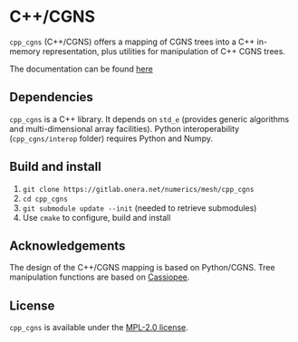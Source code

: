 C++/CGNS
========

`cpp_cgns` (C++/CGNS) offers a mapping of CGNS trees into a C++ in-memory representation, plus utilities for manipulation of C++ CGNS trees.

The documentation can be found [here](iris.onera.net/cpp_cgns/index.html)

## Dependencies ##
`cpp_cgns` is a C++ library. It depends on `std_e` (provides generic algorithms and multi-dimensional array facilities). Python interoperability (`cpp_cgns/interop` folder) requires Python and Numpy.

## Build and install ##
1. `git clone https://gitlab.onera.net/numerics/mesh/cpp_cgns`
2. `cd cpp_cgns`
3. `git submodule update --init` (needed to retrieve submodules)
4. Use `cmake` to configure, build and install

## Acknowledgements ##
The design of the C++/CGNS mapping is based on Python/CGNS. Tree manipulation functions are based on [Cassiopee](http://elsa.onera.fr/Cassiopee/).

## License ##
`cpp_cgns` is available under the [MPL-2.0 license](https://mozilla.org/MPL/2.0/).
